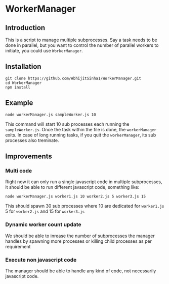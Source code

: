 # WorkerManager

## Introduction

This is a script to manage multiple subprocesses. Say a task needs to be done in parallel, but you want to control the number of parallel workers to initiate, you could use `WorkerManager`.

## Installation

```shell
git clone https://github.com/AbhijitSinha1/WorkerManager.git
cd WorkerManager
npm install
```

## Example

```shell
node workerManager.js sampleWorker.js 10
```

This command will start 10 sub processes each running the `sampleWorker.js`. Once the task within the file is done, the `workerManager` exits. In case of long running tasks, if you quit the `workerManager`, its sub processes also treminate.

## Improvements

### Multi code
Right now it can only run a single javascript code in multiple subprocesses, it should be able to run different javascript code, something like:

```shell
node workerManager.js worker1.js 10 worker2.js 5 worker3.js 15
```

This should spawn 30 sub processes where 10 are dedicated for `worker1.js` 5 for `worker2.js` and 15 for `worker3.js`

### Dynamic worker count update

We should be able to inrease the number of subprocesses the manager handles by spawning more processes or killing child processes as per requirement

### Execute non javascript code

The manager should be able to handle any kind of code, not necessarily javascript code.
